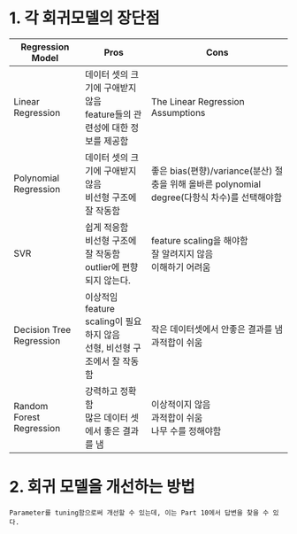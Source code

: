 # 1. 각 회귀모델의 장단점
| Regression Model | Pros | Cons |
| --- | --- | --- |
| Linear Regression | 데이터 셋의 크기에 구애받지 않음<br>feature들의 관련성에 대한 정보를 제공함 | The Linear Regression Assumptions |
| Polynomial Regression | 데이터 셋의 크기에 구애받지 않음<br>비선형 구조에 잘 작동함 | 좋은 bias(편향)/variance(분산) 절충을 위해 올바른 polynomial degree(다항식 차수)를 선택해야함 |
| SVR | 쉽게 적응함<br>비선형 구조에 잘 작동함<br> outlier에 편향되지 않는다. | feature scaling을 해야함<br>잘 알려지지 않음<br>이해하기 어려움 |
| Decision Tree Regression | 이상적임<br>feature scaling이 필요하지 않음<br>선형, 비선형 구조에서 잘 작동함 | 작은 데이터셋에서 안좋은 결과를 냄<br>과적합이 쉬움 |
| Random Forest Regression | 강력하고 정확함<br>많은 데이터 셋에서 좋은 결과를 냄 | 이상적이지 않음<br>과적합이 쉬움<br>나무 수를 정해야함 |
# 2. 회귀 모델을 개선하는 방법
    Parameter를 tuning함으로써 개선할 수 있는데, 이는 Part 10에서 답변을 찾을 수 있다.
